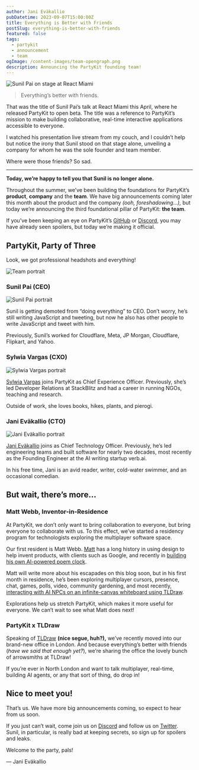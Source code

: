 ```yaml
---
author: Jani Eväkallio
pubDatetime: 2023-09-07T15:00:00Z
title: Everything is Better with Friends
postSlug: everything-is-better-with-friends
featured: false
tags:
  - partykit
  - announcement
  - team
ogImage: /content-images/team-opengraph.png
description: Announcing the PartyKit founding team!
---
```


![Sunil Pai on stage at React Miami](/content-images/team-sunil-stage.jpg)


> Everything’s better with friends. 

That was the title of Sunil Pai’s talk at React Miami this April, where he released PartyKit to open beta. The title was a reference to PartyKit’s mission to make building collaborative, real-time interactive applications accessible to everyone.

I watched his presentation live stream from my couch, and I couldn’t help but notice the irony that Sunil stood on that stage alone, unveiling a company for whom he was the sole founder and team member. 

Where were those friends? So sad.

---

**Today, we’re happy to tell you that Sunil is no longer alone.** 

Throughout the summer, we’ve been building the foundations for PartyKit’s **product**, **company** and the **team**. We have big announcements coming later this month about the product and the company *(ooh, foreshadowing…),* but today we’re announcing the third foundational pillar of PartyKit: **the team**.

If you’ve been keeping an eye on PartyKit’s [GitHub](https://github.com/partykit/partykit) or [Discord](https://discord.gg/vwDWs68C), you may have already seen spoilers, but today we’re making it official.

## PartyKit, Party of Three

Look, we got professional headshots and everything!

![Team portrait](/content-images/team-portrait.jpg)


### Sunil Pai (CEO)


<div class="flex flex-col lg:flex-row lg:space-x-8">
<div class="lg:w-1/4">
<img 
  src="/content-images/team-sunil-square.jpg" 
  alt="Sunil Pai portrait" 
/>
</div>
<div class="lg:w-3/4">
<p>Sunil is getting demoted from “doing everything” to CEO. Don’t worry, he’s still writing JavaScript and tweeting, but now he also has other people to write JavaScript and tweet with him.</p>
<p>Previously, Sunil’s worked for Cloudflare, Meta, JP Morgan, Cloudflare, Flipkart, and Yahoo.</p>
</div>
</div>

### Sylwia Vargas (CXO)

<div class="flex flex-col lg:flex-row lg:space-x-8">
<div class="lg:w-1/4 flex">
<img 
  src="/content-images/team-sylwia-square.jpg" 
  alt="Sylwia Vargas portrait" 
/>
</div>
<div class="lg:w-3/4">
<p><a href="https://twitter.com/SylwiaVargas">Sylwia Vargas</a> joins PartyKit as Chief Experience Officer. Previously, she’s led Developer Relations at StackBlitz and had a career in running NGOs, teaching and research.</p>
<p>Outside of work, she loves books, hikes, plants, and pierogi.
</p>
</div>
</div>


### Jani Eväkallio (CTO)

<div class="flex flex-col lg:flex-row lg:space-x-8">
<div class="lg:w-1/4">
<img 
  src="/content-images/team-jani-square.jpg" 
  alt="Jani Eväkallio portrait" 
/>
</div>
<div class="lg:w-3/4">
<p><a href="https://twitter.com/jevakallio">Jani Eväkallio</a> joins as Chief Technology Officer. Previously, he’s led engineering teams and built software for nearly two decades, most recently as the Founding Engineer at the AI writing startup verb.ai.</p>
<p>In his free time, Jani is an avid reader, writer, cold-water swimmer, and an occasional comedian.</p>
</div>
</div>



## But wait, there’s more…

### Matt Webb, Inventor-in-Residence

At PartyKit, we don’t only want to bring collaboration to everyone, but bring everyone to collaborate with us. To this effect, we’ve started a residency program for technologists exploring the multiplayer software space.

Our first resident is Matt Webb. [Matt](https://interconnected.org/) has a long history in using design to help invent products, with clients such as Google, and recently in [building his own AI-powered poem clock](https://www.theverge.com/23669343/ai-clock-chatgpt-poems-rhymes-diy-project).

Matt will write more about his escapades on this blog soon, but in his first month in residence, he’s been exploring multiplayer cursors, presence, chat, games, polls, video, community gardening, and most recently, [interacting with AI NPCs on an infinite-canvas whiteboard using TLDraw](https://interconnected.org/home/2023/09/01/npcs).

Explorations help us stretch PartyKit, which makes it more useful for everyone. We can’t wait to see what Matt does next!

### PartyKit x TLDraw

Speaking of [TLDraw](https://www.tldraw.com/) ******(nice segue, huh?),****** we’ve recently moved into our brand-new office in London. And because everything’s better with friends (*have we said that enough yet?*), we’re sharing the office the lovely bunch of arrowsmiths at TLDraw!

If you’re ever in North London and want to talk multiplayer, real-time, building AI agents, or any that sort of thing, do drop in!

## Nice to meet you!

That’s us. We have more big announcements coming, so expect to hear from us soon.

If you just can’t wait, come join us on [Discord](https://discord.gg/vwDWs68C) and follow us on [Twitter](https://twitter.com/partykit_io). Sunil, in particular, is really bad at keeping secrets, so sign up for spoilers and leaks.

Welcome to the party, pals!

— Jani Eväkallio